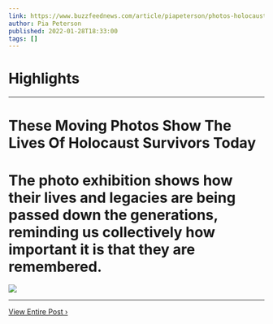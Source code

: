 ```yaml
---
link: https://www.buzzfeednews.com/article/piapeterson/photos-holocaust-survivors-lives
author: Pia Peterson
published: 2022-01-28T18:33:00
tags: []
---
```

# Highlights


---
# These Moving Photos Show The Lives Of Holocaust Survivors Today
# The photo exhibition shows how their lives and legacies are being passed down the generations, reminding us collectively how important it is that they are remembered.

![](https://img.buzzfeed.com/buzzfeed-static/static/2022-01/28/16/campaign_images/bd3bd8f298c8/these-moving-photos-show-the-lives-of-holocaust-s-2-2256-1643387622-82_dblbig.jpg)

---

[View Entire Post ›](https://www.buzzfeednews.com/article/piapeterson/photos-holocaust-survivors-lives)